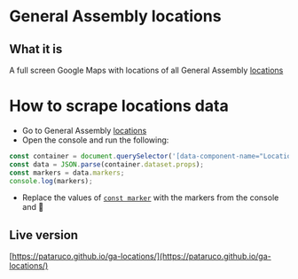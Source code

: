 # General Assembly locations

## What it is

A full screen Google Maps with locations of all General Assembly [locations](www.ga.co/locations)

# How to scrape locations data

- Go to General Assembly [locations](www.ga.co/locations)
- Open the console and run the following:

```js
const container = document.querySelector('[data-component-name="Locations"]');
const data = JSON.parse(container.dataset.props);
const markers = data.markers;
console.log(markers);
```

- Replace the values of [`const marker`](https://github.com/pataruco/ga-locations/blob/master/scripts/main.js#L187) with the markers from the console and :tada:

## Live version

[https://pataruco.github.io/ga-locations/](https://pataruco.github.io/ga-locations/)
